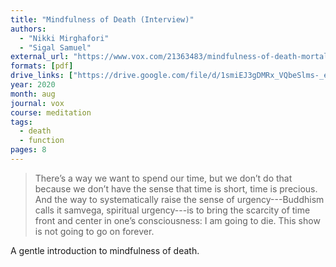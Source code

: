 ```yaml
---
title: "Mindfulness of Death (Interview)"
authors:
  - "Nikki Mirghafori"
  - "Sigal Samuel"
external_url: "https://www.vox.com/21363483/mindfulness-of-death-mortality-meditation-nikki-mirghafori"
formats: [pdf]
drive_links: ["https://drive.google.com/file/d/1smiEJ3gDMRx_VQbeSlms-_elocliggcS"]
year: 2020
month: aug
journal: vox
course: meditation
tags:
  - death
  - function
pages: 8
---
```


> There’s a way we want to spend our time, but we don’t do that because we don’t have the sense that time is short, time is precious. And the way to systematically raise the sense of urgency---Buddhism calls it samvega, spiritual urgency---is to bring the scarcity of time front and center in one’s consciousness: I am going to die. This show is not going to go on forever. 

A gentle introduction to mindfulness of death.
